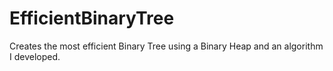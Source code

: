 # EfficientBinaryTree
Creates the most efficient Binary Tree using a Binary Heap and an algorithm I developed.  
